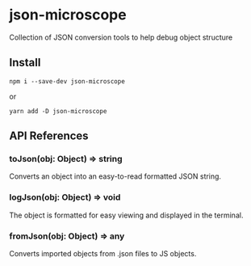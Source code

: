 # json-microscope

Collection of JSON conversion tools to help debug object structure

## Install

```
npm i --save-dev json-microscope
```

or

```
yarn add -D json-microscope
```

## API References

### toJson(obj: Object) => string

Converts an object into an easy-to-read formatted JSON string.

### logJson(obj: Object) => void

The object is formatted for easy viewing and displayed in the terminal.

### fromJson(obj: Object) => any

Converts imported objects from .json files to JS objects.

